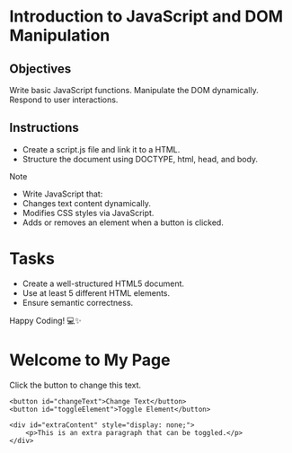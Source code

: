# Introduction to JavaScript and DOM Manipulation

## Objectives

Write basic JavaScript functions.
Manipulate the DOM dynamically.
Respond to user interactions.

## Instructions

- Create a script.js file and link it to a HTML.
- Structure the document using DOCTYPE, html, head, and body.

>[!NOTE]
>  - Write JavaScript that:
>  - Changes text content dynamically.
>  - Modifies CSS styles via JavaScript.
>  - Adds or removes an element when a button is clicked.


# Tasks
- Create a well-structured HTML5 document.
- Use at least 5 different HTML elements.
- Ensure semantic correctness.

Happy Coding! 💻✨






<!DOCTYPE html>
<html lang="en">
<head>
    <meta charset="UTF-8">
    <meta name="viewport" content="width=device-width, initial-scale=1.0">
    <title>DOM Manipulation</title>
    <link rel="stylesheet" href="styles.css">
    <script defer src="script.js"></script>
</head>
<body>
    <h1 id="title">Welcome to My Page</h1>
    <p id="description">Click the button to change this text.</p>
    
    <button id="changeText">Change Text</button>
    <button id="toggleElement">Toggle Element</button>

    <div id="extraContent" style="display: none;">
        <p>This is an extra paragraph that can be toggled.</p>
    </div>
	
</body>
</html>